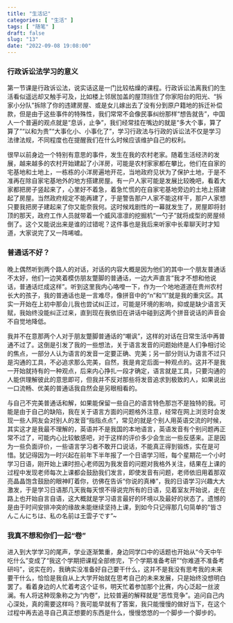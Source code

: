 ```yaml
---
title: "生活记"
categories: [ "生活" ]
tags: [ "随笔" ]
draft: false
slug: "13"
date: "2022-09-08 19:08:00"
---
```






### 行政诉讼法学习的意义

第一节课是行政诉讼法，说实话这是一门比较枯燥的课程。行政诉讼法离我们的生活看似遥远却又触手可及，比如楼上邻居加盖的屋顶挡住了你家阳台的阳光、“拆家小分队”拆除了你的违建房屋、或是女儿嫁出去了没有分到原户籍地的拆迁补偿款，但是由于这些事件的特殊性，我们常常不会像民事纠纷那样“想告就告”，中国人一个普遍的观点就是“息诉，止争”，我们经常挂在嘴边的就是“多大个事，算了算了”“以和为贵”“大事化小、小事化了”，学习行政法与行政的诉讼法不仅是学习法律法规，不同程度也在提醒我们在什么时候应该维护自己的权利。

很早以前身边一个特别有意思的事件，发生在我的农村老家。随着生活经济的发展，越来越多的农村开始建起了小洋房，可能是农村家家都在攀比，他们在自家的宅基地和土地上，一栋栋的小洋房遍地开花，当地政府见状为了保护土地，于是不准再在除自家宅基地外的地方搭建房屋。有一户人家可能是发展比较晚吧，看着大家都把房子竖起来了，心里好不着急，着急忙慌的在自家宅基地旁边的土地上搭建起了房屋。当然政府规定不能再建了，于是警告那户人家不能这样干，那户人家想只要我把房子建起来了你又能奈我何。这时候戏剧性的一幕就发生了，房屋即将封顶的那天，政府工作人员就带着一个威风凛凛的挖掘机“一勺子”就将成型的房屋倾倒了。这个又能说出来是谁的过错呢？这件事也是我后来听家中长辈聊天时才知道，大家说完了又一阵唏嘘。

### 普通话不好？


晚上偶然听到两个路人的对话，对话的内容大概是因为他们的其中一个朋友普通话不太好，他们一边笑着模仿朋友蹩脚的普通话，一边大声直言“我才不想和他说话，普通话烂成这样”。听到这里我内心咯噔一下，作为一个地地道道在贵州农村长大的孩子，我的普通话也是一言难尽，像拼音中的“n”和“l”就是我的重灾区。其实一开始在上初中那会儿我也尝试纠正过，可能是环境的影响，抑或是缺少语言天赋，我始终没能纠正过来，直到现在我依旧在讲话中碰到这两个拼音说话的声音会不自觉地降低。

我并不在意那两个人对于朋友蹩脚普通话的“嘲讽”，这样的对话在日常生活中再普通不过了。这倒是引发了我的一些想法，关于语言发音的问题始终是人们争相讨论的焦点，一部分人认为语言的发音一定要正确、完美；另一部分则认为语言不过只是沟通的工具，不必追求那么完美，自然，我是肯定后面一种观点的。这并不是我一开始就持有的一种观点，后来内心挣扎一段才确定，语言就是工具，只要沟通的人能供理解彼此的意思即可，但我并不反对那些将发音追求到极致的人，如果说出一口流畅、优美的普通话我自然会是另眼相看的。

与自己不完美普通话和解，如果能保留一些自己的语言特色那岂不是独特的我。可能是由于自己的缺陷，我在关于语言方面的问题格外注意，经常在网上浏览时会发现一些人网友会对别人的发音“指指点点”，常见的就是个别人用英语交流的时候，其实这才是我最不理解的，英语并不是我国的本地语言，英语发音有个别问题再正常不过了，可能内心比较敏感吧，对于这样的评价多少会生出一些反感来。正是因为一些负面评价，一些语言学习者不敢开口说话，不能真正得到锻炼，实在是可惜。犹记得因为一时兴起在前年下半年报了一个日语学习班，每个星期花一个小时学习日语，刚开始上课时担心老师因为我发音的问题对我格外关注，结果在上课的过程中发现老师每次上课都会鼓励我们发言，即使发音有问题，老师依旧用着那双亮晶晶饱含鼓励的眼神盯着你，彷佛在告诉“你说的真棒”，我的日语学习兴趣大大激发，于是学习日语那几天我每天恨不得说完所有的日语，见着室友开始说，走在路上也开始自言自语，这大概就是学习语言最好的环境以及最好的状态了。遗憾的是由于时间安排冲突的缘故未能继续坚持上课，到如今只记得那几句简单的“皆さんこんにちは、私の名前は王雲子です”~

### 我真不想和你们一起“卷”

进入到大学学习的尾声，学业逐渐繁重，身边同学口中的话题也开始从“今天中午吃什么”变成了“我这个学期把课程全部修完，下个学期准备考研”“你难道不准备考研吗”，说实在的，我确实没准备好自己要干什么，这并不是我没有思考我的未来要干什么，恰恰是我自从上大学开始就在思考自己的未来发展，只是始终没想明白罢了。看着身边的人忙着考这个证书，明天忙着参加那个比赛，内心泛起一丝波澜。有人将这种现象称之为“内卷”，比较普遍的解释就是“恶性竞争”。追问自己内心深处，真的需要这样吗？我可能早就有了答案，我只能慢慢的做好当下，在这个过程中再去追寻自己真正想要的东西是什么，慢慢悠悠的一个脚步一个脚步的。



